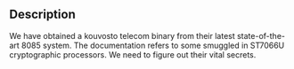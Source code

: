 ## Description

We have obtained a kouvosto telecom binary from their latest state-of-the-art 8085 system. The documentation refers to some smuggled in ST7066U cryptographic processors. We need to figure out their vital secrets.
